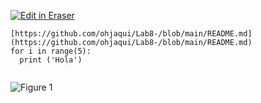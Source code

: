 [![Edit in Eraser](https://firebasestorage.googleapis.com/v0/b/second-petal-295822.appspot.com/o/images%2Fgithub%2FOpen%20in%20Eraser.svg?alt=media&token=968381c8-a7e7-472a-8ed6-4a6626da5501)](https://app.eraser.io/workspace/CQEnHIqlJ4fQ0BUO5e9R)
```
[﻿https://github.com/ohjaqui/Lab8-/blob/main/README.md](https://github.com/ohjaqui/Lab8-/blob/main/README.md)
for i in range(5):
  print ('Hola')

```
```

```
![Figure 1](https://eraser.imgix.net/workspaces/CQEnHIqlJ4fQ0BUO5e9R/EKDE7ihzT6coyLseW53p25GqtEC3/---figure---P31tLM5ZNXGWW9A7Mk6I7A.svg?ixlib=js-3.7.0 "Figure 1")




<!--- Eraser file: https://app.eraser.io/workspace/CQEnHIqlJ4fQ0BUO5e9R --->